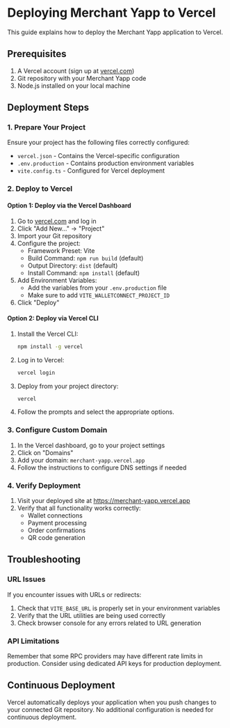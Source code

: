 # Deploying Merchant Yapp to Vercel

This guide explains how to deploy the Merchant Yapp application to Vercel.

## Prerequisites

1. A Vercel account (sign up at [vercel.com](https://vercel.com))
2. Git repository with your Merchant Yapp code
3. Node.js installed on your local machine

## Deployment Steps

### 1. Prepare Your Project

Ensure your project has the following files correctly configured:

- `vercel.json` - Contains the Vercel-specific configuration
- `.env.production` - Contains production environment variables
- `vite.config.ts` - Configured for Vercel deployment

### 2. Deploy to Vercel

#### Option 1: Deploy via the Vercel Dashboard

1. Go to [vercel.com](https://vercel.com) and log in
2. Click "Add New..." → "Project"
3. Import your Git repository
4. Configure the project:
   - Framework Preset: Vite
   - Build Command: `npm run build` (default)
   - Output Directory: `dist` (default)
   - Install Command: `npm install` (default)
5. Add Environment Variables:
   - Add the variables from your `.env.production` file
   - Make sure to add `VITE_WALLETCONNECT_PROJECT_ID`
6. Click "Deploy"

#### Option 2: Deploy via Vercel CLI

1. Install the Vercel CLI:
   ```bash
   npm install -g vercel
   ```

2. Log in to Vercel:
   ```bash
   vercel login
   ```

3. Deploy from your project directory:
   ```bash
   vercel
   ```

4. Follow the prompts and select the appropriate options.

### 3. Configure Custom Domain

1. In the Vercel dashboard, go to your project settings
2. Click on "Domains"
3. Add your domain: `merchant-yapp.vercel.app`
4. Follow the instructions to configure DNS settings if needed

### 4. Verify Deployment

1. Visit your deployed site at https://merchant-yapp.vercel.app
2. Verify that all functionality works correctly:
   - Wallet connections
   - Payment processing
   - Order confirmations
   - QR code generation

## Troubleshooting

### URL Issues

If you encounter issues with URLs or redirects:

1. Check that `VITE_BASE_URL` is properly set in your environment variables
2. Verify that the URL utilities are being used correctly
3. Check browser console for any errors related to URL generation

### API Limitations

Remember that some RPC providers may have different rate limits in production. Consider using dedicated API keys for production deployment.

## Continuous Deployment

Vercel automatically deploys your application when you push changes to your connected Git repository. No additional configuration is needed for continuous deployment. 